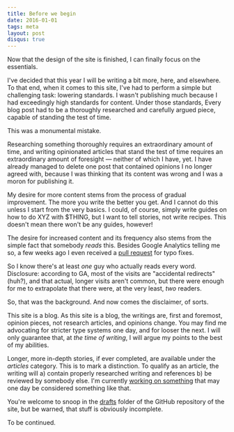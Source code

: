 ```yaml
---
title: Before we begin
date: 2016-01-01
tags: meta
layout: post
disqus: true
---
```


Now that the design of the site is finished, I can finally focus on the essentials.

I've decided that this year I will be writing a bit more, here, and
elsewhere. To that end, when it comes to this site, I've had to perform a simple
but challenging task: lowering standards. I wasn't publishing much because I had exceedingly high standards for content. Under
those standards, Every blog post had to be a thoroughly researched and carefully
argued piece, capable of standing the test of time.

This was a monumental mistake.

Researching something thoroughly requires an extraordinary amount of time, and
writing opinionated articles that stand the test of time requires an
extraordinary amount of foresight &mdash; neither of which I have, yet. I have already managed to delete one post that contained opinions I no longer
agreed with, because I was thinking that its content was wrong and I was a
moron for publishing it.

My desire for more content stems from the process of gradual improvement. The
more you write the better you get. And I cannot do this unless I start from the
very basics. I could, of course, simply write guides on how to do XYZ with $THING, but I want
to tell stories, not write recipes. This doesn't mean there won't be any guides,
however!

The desire for increased content and its frequency also stems from the simple
fact that somebody *reads* this. Besides Google Analytics telling me so, a
few weeks ago I even received a
[pull request](https://github.com/ane/ane.github.io/pull/1) for typo fixes.


So I know there's at least *one* guy who actually reads every word. Disclosure:
according to GA, most of the visits are "accidental redirects" (huh?), and that
actual, longer visits aren't common, but there were enough for me to extrapolate
that there were, at the very least, *two* readers.

So, that was the background. And now comes the disclaimer, of sorts.

This site is a blog. As this site is a blog, the writings are, first and
foremost, opinion pieces, not research articles, and opinions change. You may
find me advocating for stricter type systems one day, and for looser the
next. I will only guarantee that, at *the time of writing*, I will argue my
points to the best of my abilities.

Longer, more in-depth stories, if ever completed, are available under the
*articles* category. This is to mark a distinction. To qualify as an article,
the writing will a) contain properly researched writing and references b) be
reviewed by somebody else. I'm currently
[working on something](http://ane.iki.fi/ebi) that may one day be considered
something like that.

You're welcome to snoop in the
[drafts](https://github.com/ane/ane.github.io/tree/master/_drafts) folder of the
GitHub repository of the site, but be warned, that stuff is obviously incomplete.

To be continued.
